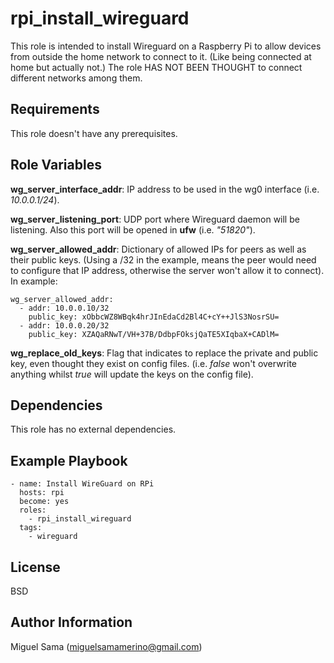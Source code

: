 rpi_install_wireguard
=========

This role is intended to install Wireguard on a Raspberry Pi to allow devices from outside the home network to connect to it. (Like being connected at home but actually not.)
The role HAS NOT BEEN THOUGHT to connect different networks among them.

Requirements
------------

This role doesn't have any prerequisites.

Role Variables
--------------


**wg_server_interface_addr**: IP address to be used in the wg0 interface (i.e. *10.0.0.1/24*).

**wg_server_listening_port**: UDP port where Wireguard daemon will be listening. Also this port will be opened in **ufw** (i.e. *"51820"*).

**wg_server_allowed_addr**: Dictionary of allowed IPs for peers as well as their public keys. (Using a /32 in the example, means the peer would need to configure that IP address, otherwise the server won't allow it to connect).
In example:  
~~~
wg_server_allowed_addr:
  - addr: 10.0.0.10/32
    public_key: xObbcWZ8WBqk4hrJInEdaCd2Bl4C+cY++JlS3NosrSU=
  - addr: 10.0.0.20/32
    public_key: XZAQaRNwT/VH+37B/DdbpFOksjQaTE5XIqbaX+CADlM=
~~~

**wg_replace_old_keys**: Flag that indicates to replace the private and public key, even thought they exist on config files. (i.e. *false* won't overwrite anything whilst *true* will update the keys on the config file).


Dependencies
------------

This role has no external dependencies.

Example Playbook
----------------

~~~
- name: Install WireGuard on RPi
  hosts: rpi
  become: yes
  roles:
    - rpi_install_wireguard
  tags:
    - wireguard
~~~

License
-------

BSD

Author Information
------------------

Miguel Sama (miguelsamamerino@gmail.com)
